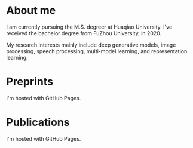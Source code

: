 <!DOCTYPE html>
<html>
<body>
<h1>About me</h1>
<hr style="height:3px;border:none;border-top:1px solid #555555;" />
<p>I am currently pursuing the M.S. degreer at Huaqiao University. I've received the bachelor degree from FuZhou University, in 2020.</p>

<p>My research interests mainly include deep generative models, image processing, speech processing, multi-model learning, and representation learning.</p>
<h1>Preprints</h1>
<hr style="height:3px;border:none;border-top:1px solid #555555;" />
<p>I'm hosted with GitHub Pages.</p>
<h1>Publications</h1>
<hr style="height:3px;border:none;border-top:1px solid #555555;" />
<p>I'm hosted with GitHub Pages.</p>
</body>
</html>

